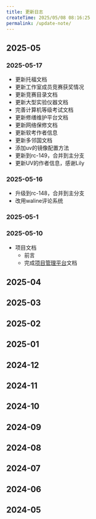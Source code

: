 ```yaml
---
title: 更新日志
createTime: 2025/05/08 08:16:25
permalink: /update-note/
---
```


## 2025-05

### 2025-05-17

- 更新托福文档
- 更新工作室成员竞赛获奖情况
- 更新竞赛目录文档
- 更新大型实验仪器文档
- 完善计算机等级考试文档
- 更新修缮维护平台文档
- 更新网络保修文档
- 更新软考作者信息
- 更新多邻国文档
- 添加uv的镜像配置方法
- 更新到rc-149，合并到主分支
- 更新UV的作者信息，感谢Lily

### 2025-05-16

- 升级到rc-148，合并到主分支
- 改用waline评论系统

### 2025-05-1

### 2025-05-10

- 项目文档
  - 前言 
  - 完成[项目管理平台](/project-docs/project-management-platform/)文档

## 2025-04

## 2025-03

## 2025-02

## 2025-01

## 2024-12

## 2024-11

## 2024-10

## 2024-09

## 2024-08

## 2024-07

## 2024-06

## 2024-05
